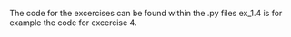 The code for the excercises can be found within the .py files ex_1.4 is for example the code for excercise 4. 

